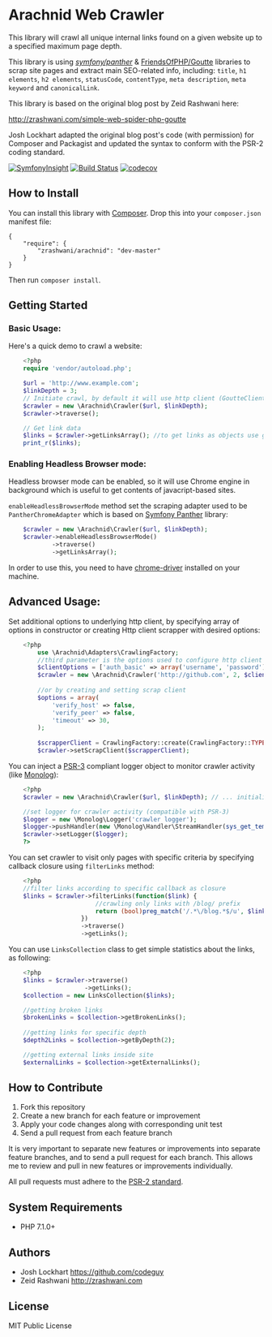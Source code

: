# Arachnid Web Crawler

This library will crawl all unique internal links found on a given website
up to a specified maximum page depth.

This library is using [_symfony/panther_](https://github.com/symfony/panther) & [FriendsOfPHP/Goutte](https://github.com/FriendsOfPHP/Goutte) libraries to scrap site pages and extract main SEO-related info, including: 
`title`, `h1 elements`, `h2 elements`, `statusCode`, `contentType`, `meta description`, `meta keyword` and `canonicalLink`.


This library is based on the original blog post by Zeid Rashwani here:

<http://zrashwani.com/simple-web-spider-php-goutte>

Josh Lockhart adapted the original blog post's code (with permission)
for Composer and Packagist and updated the syntax to conform with
the PSR-2 coding standard.

[![SymfonyInsight](https://insight.symfony.com/projects/a2309c5b-d961-4633-8fb4-162dde3532e4/mini.svg)](https://insight.symfony.com/projects/a2309c5b-d961-4633-8fb4-162dde3532e4)
[![Build Status](https://travis-ci.org/zrashwani/arachnid.svg?branch=master)](https://travis-ci.org/zrashwani/arachnid)
[![codecov](https://codecov.io/gh/zrashwani/arachnid/branch/master/graph/badge.svg)](https://codecov.io/gh/zrashwani/arachnid)

## How to Install

You can install this library with [Composer][composer]. Drop this into your `composer.json`
manifest file:

    {
        "require": {
            "zrashwani/arachnid": "dev-master"
        }
    }

Then run `composer install`.

## Getting Started

### Basic Usage:
Here's a quick demo to crawl a website:
```php
    <?php
    require 'vendor/autoload.php';

    $url = 'http://www.example.com';
    $linkDepth = 3;
    // Initiate crawl, by default it will use http client (GoutteClient), 
    $crawler = new \Arachnid\Crawler($url, $linkDepth);
    $crawler->traverse();

    // Get link data
    $links = $crawler->getLinksArray(); //to get links as objects use getLinks() method
    print_r($links);
```

### Enabling Headless Browser mode:

Headless browser mode can be enabled, so it will use Chrome engine in background which is useful to get contents of javacript-based sites.

`enableHeadlessBrowserMode` method set the scraping adapter used to be `PantherChromeAdapter` which is based on [Symfony Panther](https://github.com/symfony/panther) library: 
```php
    $crawler = new \Arachnid\Crawler($url, $linkDepth);
    $crawler->enableHeadlessBrowserMode()
            ->traverse()
            ->getLinksArray();
```
In order to use this, you need to have [chrome-driver](https://sites.google.com/a/chromium.org/chromedriver/) installed on your machine.
    
## Advanced Usage:

   Set additional options to underlying http client, by specifying array of options in constructor 
or creating Http client scrapper with desired options:

```php
    <?php
        use \Arachnid\Adapters\CrawlingFactory;
        //third parameter is the options used to configure http client
        $clientOptions = ['auth_basic' => array('username', 'password')];
        $crawler = new \Arachnid\Crawler('http://github.com', 2, $clientOptions);
           
        //or by creating and setting scrap client
        $options = array(
            'verify_host' => false,
            'verify_peer' => false,
            'timeout' => 30,
        );
                        
        $scrapperClient = CrawlingFactory::create(CrawlingFactory::TYPE_HTTP_CLIENT, $options);
        $crawler->setScrapClient($scrapperClient);
```

   You can inject a [PSR-3][psr3] compliant logger object to monitor crawler activity (like [Monolog][monolog]):
```php
    <?php    
    $crawler = new \Arachnid\Crawler($url, $linkDepth); // ... initialize crawler   

    //set logger for crawler activity (compatible with PSR-3)
    $logger = new \Monolog\Logger('crawler logger');
    $logger->pushHandler(new \Monolog\Handler\StreamHandler(sys_get_temp_dir().'/crawler.log'));
    $crawler->setLogger($logger);
    ?>
```

   You can set crawler to visit only pages with specific criteria by specifying callback closure using `filterLinks` method:

```php
    <?php
    //filter links according to specific callback as closure
    $links = $crawler->filterLinks(function($link) {
                        //crawling only links with /blog/ prefix
                        return (bool)preg_match('/.*\/blog.*$/u', $link); 
                    })
                    ->traverse()
                    ->getLinks();

```    
    
   You can use `LinksCollection` class to get simple statistics about the links, as following:
```php
    <?php
    $links = $crawler->traverse()
                     ->getLinks();
    $collection = new LinksCollection($links);

    //getting broken links
    $brokenLinks = $collection->getBrokenLinks();
   
    //getting links for specific depth
    $depth2Links = $collection->getByDepth(2);

    //getting external links inside site
    $externalLinks = $collection->getExternalLinks();
```

## How to Contribute

1. Fork this repository
2. Create a new branch for each feature or improvement
3. Apply your code changes along with corresponding unit test
4. Send a pull request from each feature branch

It is very important to separate new features or improvements into separate feature branches,
and to send a pull request for each branch. This allows me to review and pull in new features
or improvements individually.

All pull requests must adhere to the [PSR-2 standard][psr2].

## System Requirements

* PHP 7.1.0+

## Authors

* Josh Lockhart <https://github.com/codeguy>
* Zeid Rashwani <http://zrashwani.com>

## License

MIT Public License

[composer]: http://getcomposer.org/
[psr2]: https://github.com/php-fig/fig-standards/blob/master/accepted/PSR-2-coding-style-guide.md
[psr3]: https://github.com/php-fig/fig-standards/blob/master/accepted/PSR-3-logger-interface.md
[monolog]: https://github.com/Seldaek/monolog

